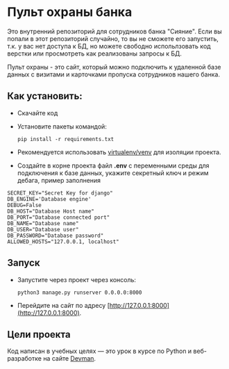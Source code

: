 # Пульт охраны банка

Это внутренний репозиторий для сотрудников банка "Сияние". Если вы попали в этот репозиторий случайно, то вы не сможете его запустить, т.к. у вас нет доступа к БД, но можете свободно испольлзовать код верстки или просмотреть как реализованы запросы к БД.


Пульт охраны - это сайт, который можно подключить к удаленной базе данных с визитами и карточками пропуска сотрудников нашего банка.

## Как установить:

- Скачайте код

- Установите пакеты командой:

  ```
  pip install -r requirements.txt
  ```

- Рекомендуется использовать [virtualenv/venv](https://docs.python.org/3/library/venv.html) для изоляции проекта.

- Создайте в корне проекта файл **.env** с переменными среды для подключения к базе данных, укажите секретный ключ и режим дебага, пример заполнения 
```
SECRET_KEY="Secret Key for django"
DB_ENGINE='Database engine'
DEBUG=False
DB_HOST="Database Host name"
DB_PORT="Database connected port"
DB_NAME="Database name"
DB_USER="Database user"
DB_PASSWORD="Database password"
ALLOWED_HOSTS="127.0.0.1, localhost"
```

## Запуск

- Запустите через проект через консоль:
  ```
  python3 manage.py runserver 0.0.0.0:8000
  ```


- Перейдите на сайт по адресу [http://127.0.0.1:8000](http://127.0.0.1:8000).

## Цели проекта

Код написан в учебных целях — это урок в курсе по Python и веб-разработке на сайте [Devman](https://dvmn.org).
